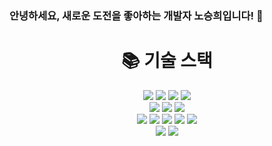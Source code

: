 ### 안녕하세요, 새로운 도전을 좋아하는 개발자 노승희입니다! 👋

<div align=center><h1>📚 기술 스택</h1></div>

<div align=center> 
  
  <img src="https://img.shields.io/badge/c++-%2300599C.svg?style=flat-square&logo=c%2B%2B&logoColor=white"/>
  <img src="https://img.shields.io/badge/c%23-%23239120.svg?style=flat-square&logo=c-sharp&logoColor=white"/>
  <img src="https://img.shields.io/badge/WPF-%23239120.svg?style=flat-square&logo=WPF&logoColor=white"/>
  <img src="https://img.shields.io/badge/PostgreSQL-4169E1.svg?style=flat-square&logo=PostgreSQL&logoColor=white"/>
  <br/>
  <img src="https://img.shields.io/badge/Python-3766AB?style=flat-square&logo=Python&logoColor=white"/></a>
  <img src="https://img.shields.io/badge/Tensorflow-FF9900?style=flat-square&logo=Tensorflow&logoColor=White"/>
  <img src="https://img.shields.io/badge/Keras-FFCC33?style=flat-square&logo=Keras&logoColor=White"/>
  <br/>
  <img src="https://img.shields.io/badge/java-007396?style=flat-square&logo=java&logoColor=white">
  <img src="https://img.shields.io/badge/spring-6DB33F?style=flat-square&logo=spring&logoColor=white">
  <img src="https://img.shields.io/badge/springboot-6DB33F?style=flat-square&logo=springboot&logoColor=white">
  <img src="https://img.shields.io/badge/mysql-4479A1?style=flat-square&logo=mysql&logoColor=white"> 
  <img src="https://img.shields.io/badge/mariaDB-003545?style=flat-square &logo=mariaDB&logoColor=white"> 
  <br/>
  <img src="https://img.shields.io/badge/github-181717?style=flat-square&logo=github&logoColor=white">
  <img src="https://img.shields.io/badge/git-F05032?style=flat-square&logo=git&logoColor=white">


</div>
<!--
**roh200413/roh200413** is a ✨ _special_ ✨ repository because its `README.md` (this file) appears on your GitHub profile.

Here are some ideas to get you started:

- 🔭 I’m currently working on ...
- 🌱 I’m currently learning ...
- 👯 I’m looking to collaborate on ...
- 🤔 I’m looking for help with ...
- 💬 Ask me about ...
- 📫 How to reach me: ...
- 😄 Pronouns: ...
- ⚡ Fun fact: ...
-->
